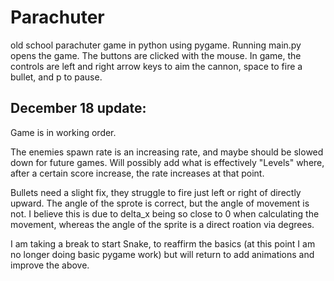 # Parachuter
old school parachuter game in python using pygame.
Running main.py opens the game. The buttons are clicked with the mouse.
In game, the controls are left and right arrow keys to aim the cannon, space to fire a bullet, and p to pause.

## December 18 update:
Game is in working order.

The enemies spawn rate is an increasing rate, and maybe should be slowed down for future games. Will possibly add 
what is effectively "Levels" where, after a certain score increase, the rate increases at that point. 

Bullets need a slight fix, they struggle to fire just left or right of directly upward. The angle of the sprote is correct,
but the angle of movement is not. I believe this is due to delta_x being so close to 0 when calculating the movement,
whereas the angle of the sprite is a direct roation via degrees. 

I am taking a break to start Snake, to reaffirm the basics (at this point I am no longer doing basic pygame work) but will return to add 
animations and improve the above. 
